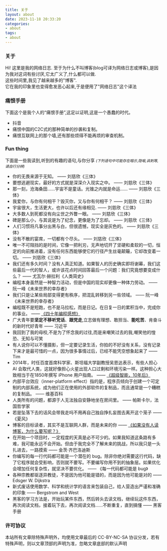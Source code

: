 ```yaml
---
title: 关于
layout: about
date: 2023-11-18 20:33:20
categories: 
- about
tags:
- about
---
```

### 关于

Hi! 这里是我的网络日志.
至于为什么不叫博客(blog可译为网络日志或博客),是因为我对这词有些讨厌,它太广义了,什么都可以做.  
这些时间里,我见了越来越多的"博客".  
它在我的印象里也变得愈发恶心起来,于是便用了"网络日志"这个译法

### 痛恨手册

下面这个是我个人的“痛恨手册”,这足以证明,这是一个愚蠢的时代。

* 抖音
* 痛恨中国的C2C式的那种简单的抄袭和复制。
* 痛恨互联网上的那个墙,还有那些烦得不能再烦的审查机制。

### Fun thing

下面是一些我读到,听到的有趣的语句,与你分享
<small>*(下列语句中可能存在暗示,隐喻,讽刺等,请自行分辨)*</small>  

* 你的无畏来源于无知。  —— 刘慈欣《三体》
* 要想逃避现实，最好的方式就是深深介入现实之中。    —— 刘慈欣《三体》
* 那一刻，沧海桑田……宇宙不是童话。光锥之内就是命运……    —— 刘慈欣《三体》
* 我爱你，与你有何相干？毁灭你，又与你有何相干？    —— 刘慈欣《三体》
* 宇宙很大，生活更大，也许以后还有缘相见.   —— 刘慈欣《三体》
* 大多数人到死都没有向尘世之外瞥一眼。  —— 刘慈欣《三体》
* 碑是那么小，与其说是为了纪念，更像是为了忘却。    —— 刘慈欣《三体》
* 人们习惯将凡事分出黑与白，但很遗憾，现实全是灰色的。  —— 刘慈欣《三体》
* 没有不散的宴席，一切都有个尽头。  —— 刘慈欣《三体》
* 唯一不可阻挡的是时间，它像一把利刃，无声地切开了坚硬和柔软的一切，恒定的向前推进着，没有任何东西能够使它的行径产生丝毫颠簸，它却改变着一切。  —— 刘慈欣《三体》
* 我们还有多久时间？没有人真正知道。如果智人的历史确实即将谢幕，我们这些最后一代的智人，或许该花点时间回答最后一个问题：我们究竟想要变成什么？  —— 尤瓦尔·赫拉利《人类简史》
* 编程本身虽然是一种智力活动，但是中国的现实却更像一种体力劳动。    —— 阮一峰《未来世界的幸存者》
* 我们只是让某些局部变得更有秩序，把混乱转移到另一些领域。  —— 阮一峰《未来世界的幸存者》
* 编程既不是短跑，也不是马拉松，而是日记。在日复一日的累积当中，完成你的事业。  —— [《四十年编程感想》](https://codefol.io/posts/the-forty-year-programmer/)
* 广大青年要**坚定不移听党话**、**跟党走**,立志做有理想、敢担当、**能吃苦**、肯奋斗的新时代好青年 —— 习近平
* 我回到了我的母校,不是为了怀念我的过往,而是来嘲笑过去的我,嘲笑他的惶恐、无知与可笑
* 有人说你可以不懂摄影，但一定要记录生活，你拍的不好没有关系，没有记录下来才是最可惜的一点，因为很多事情过后，已经不能凭空想象起来了 —— Tim
* 2014年，时任百度首席科学家、斯坦福大学副教授吴恩达表示，有些人担心 AI 会取代人类，这就好像担心火星出现人口过剩和环境污染一样。这种担心大致相当于在1850年撰写 iPhone 用户指南。 —— [《超级智能，10年后》](https://www.humanityredefined.com/p/superintelligence10-years-later)
* 内部平台效应（inner-platform effect）指的是，程序员倾向于创建一个可定制的内部系统，成为他们正在使用的外部软件的复制品，而且通常是一个糟糕的复制品。  —— 维基百科
* 人类所有的问题，都源于人无法独自安静地坐在房间里。  —— 帕斯卡尔，法国哲学家
* 若是坠落下去的话风会带我走吗不用再自己独自挣扎妄图去离开这个笼子  —— 《夏风》
* 博客的目标读者，其实不是互联网人群，而是未来的你 —— [《如果没有人读博客，为什么要写呢？》](https://sorrycc.com/why-blog-if-nobody-reads-it)
* 在开始一个项目时，一定程度的天真是必不可少的。如果我知道这条路有多难，我可能永远不会开始。但由于我完全不了解未来的挑战，所以我只是一头扎进去，一路摸索 —— 金茨·齐巴洛迪斯
* 你编写的每一行代码都可能是一个潜在的 bug。除非你绝对需要这行代码，缺了它程序就会受影响，否则就不要写。不要编写你用不到的抽象层。如果优化会增加任何复杂性，就坚决不要优化。 —— 《每一代码都可能是 bug》
* 各种宗教都驱逐异教徒，不是因为他可能是错的，而是因为他可能是对的 —— Edsger W. Dijkstra
* 新式废话使用数学、科学和统计学的语言来包装自己，给人营造出严谨和准确的印象 —— Bergstrom and West
* 黑客的学习方法是，开始玩某件东西，然后转头去读文档，继续玩这件东西，再次阅读文档，接着玩下去，再次阅读文档......不断重复，直到搞懂 —— 黑客手册

### 许可协议

本站所有文章除特殊声明外，均使用文章最后的 CC-BY-NC-SA 协议分发，若有特殊声明，则以文章顶部的声明为准，忽略文章底部的默认声明
